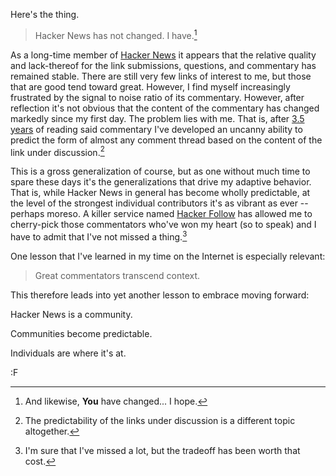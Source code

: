 Here's the thing.

> Hacker News has not changed.  I have.[^I]

As a long-time member of [Hacker News](http://news.ycombinator.com) it appears that the relative quality and lack-thereof for the link submissions, questions, and commentary has remained stable.  There are still very few links of interest to me, but those that are good tend toward great.  However, I find myself increasingly frustrated by the signal to noise ratio of its commentary.  However, after reflection it's not obvious that the content of the commentary has changed markedly since my first day.  The problem lies with me.  That is, after [3.5 years](http://news.ycombinator.com/user?id=fogus) of reading said commentary I've developed an uncanny ability to predict the form of almost any comment thread based on the content of the link under discussion.[^links]

This is a gross generalization of course, but as one without much time to spare these days it's the generalizations that drive my adaptive behavior.  That is, while Hacker News in general has become wholly predictable, at the level of the strongest individual contributors it's as vibrant as ever -- perhaps moreso.  A killer service named [Hacker Follow](http://hackerfollow.com/) has allowed me to cherry-pick those commentators who've won my heart (so to speak) and I have to admit that I've not missed a thing.[^back]  

One lesson that I've learned in my time on the Internet is especially relevant:

> Great commentators transcend context.

This therefore leads into yet another lesson to embrace moving forward:

Hacker News is a community.  

Communities become predictable.  

Individuals are where it's at.

:F

[^I]: And likewise, **You** have changed... I hope.

[^links]: The predictability of the links under discussion is a different topic altogether.

[^back]: I'm sure that I've missed a lot, but the tradeoff has been worth that cost.

